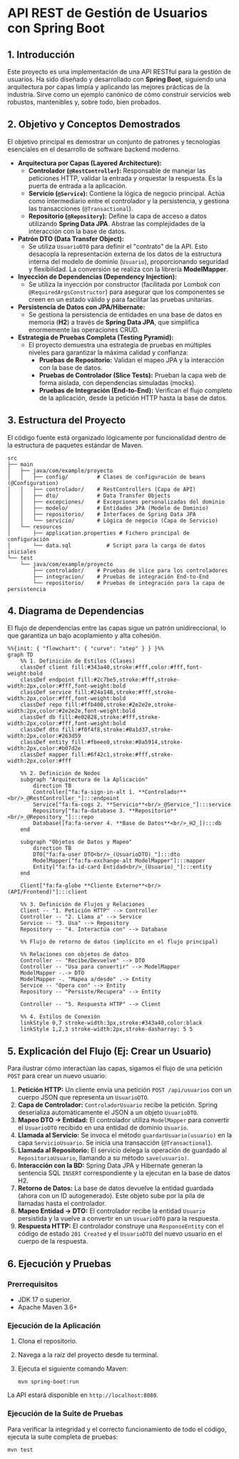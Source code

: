 # **API REST de Gestión de Usuarios con Spring Boot**

## **1. Introducción**

Este proyecto es una implementación de una API RESTful para la gestión de usuarios. Ha sido diseñado y desarrollado con **Spring Boot**, siguiendo una arquitectura por capas limpia y aplicando las mejores prácticas de la industria. Sirve como un ejemplo canónico de cómo construir servicios web robustos, mantenibles y, sobre todo, bien probados.

## **2. Objetivo y Conceptos Demostrados**

El objetivo principal es demostrar un conjunto de patrones y tecnologías esenciales en el desarrollo de software backend moderno.

- **Arquitectura por Capas (Layered Architecture):**
    - **Controlador (`@RestController`):** Responsable de manejar las peticiones HTTP, validar la entrada y orquestar la respuesta. Es la puerta de entrada a la aplicación.
    - **Servicio (`@Service`):** Contiene la lógica de negocio principal. Actúa como intermediario entre el controlador y la persistencia, y gestiona las transacciones (`@Transactional`).
    - **Repositorio (`@Repository`):** Define la capa de acceso a datos utilizando **Spring Data JPA**. Abstrae las complejidades de la interacción con la base de datos.
- **Patrón DTO (Data Transfer Object):**
    - Se utiliza `UsuarioDTO` para definir el "contrato" de la API. Esto desacopla la representación externa de los datos de la estructura interna del modelo de dominio (`Usuario`), proporcionando seguridad y flexibilidad. La conversión se realiza con la librería **ModelMapper**.
- **Inyección de Dependencias (Dependency Injection):**
    - Se utiliza la inyección por constructor (facilitada por Lombok con `@RequiredArgsConstructor`) para asegurar que los componentes se creen en un estado válido y para facilitar las pruebas unitarias.
- **Persistencia de Datos con JPA/Hibernate:**
    - Se gestiona la persistencia de entidades en una base de datos en memoria (**H2**) a través de **Spring Data JPA**, que simplifica enormemente las operaciones CRUD.
- **Estrategia de Pruebas Completa (Testing Pyramid):**
    - El proyecto demuestra una estrategia de pruebas en múltiples niveles para garantizar la máxima calidad y confianza:
        - **Pruebas de Repositorio:** Validan el mapeo JPA y la interacción con la base de datos.
        - **Pruebas de Controlador (Slice Tests):** Prueban la capa web de forma aislada, con dependencias simuladas (mocks).
        - **Pruebas de Integración (End-to-End):** Verifican el flujo completo de la aplicación, desde la petición HTTP hasta la base de datos.

## **3. Estructura del Proyecto**

El código fuente está organizado lógicamente por funcionalidad dentro de la estructura de paquetes estándar de Maven.

```
src
├── main
│   ├── java/com/example/proyecto
│   │   ├── config/         # Clases de configuración de beans (@Configuration)
│   │   ├── controlador/    # RestControllers (Capa de API)
│   │   ├── dto/            # Data Transfer Objects
│   │   ├── excepciones/    # Excepciones personalizadas del dominio
│   │   ├── modelo/         # Entidades JPA (Modelo de Dominio)
│   │   ├── repositorio/    # Interfaces de Spring Data JPA
│   │   └── servicio/       # Lógica de negocio (Capa de Servicio)
│   └── resources
│       ├── application.properties # Fichero principal de configuración
│       └── data.sql           # Script para la carga de datos iniciales
└── test
    └── java/com/example/proyecto
        ├── controlador/    # Pruebas de slice para los controladores
        ├── integracion/    # Pruebas de integración End-to-End
        └── repositorio/    # Pruebas de integración para la capa de persistencia

```

## **4. Diagrama de Dependencias**

El flujo de dependencias entre las capas sigue un patrón unidireccional, lo que garantiza un bajo acoplamiento y alta cohesión.

```
%%{init: { "flowchart": { "curve": "step" } } }%%
graph TD
    %% 1. Definición de Estilos (Clases)
    classDef client fill:#343a40,stroke:#fff,color:#fff,font-weight:bold
    classDef endpoint fill:#2c7be5,stroke:#fff,stroke-width:2px,color:#fff,font-weight:bold
    classDef service fill:#24a148,stroke:#fff,stroke-width:2px,color:#fff,font-weight:bold
    classDef repo fill:#ffb400,stroke:#2e2e2e,stroke-width:2px,color:#2e2e2e,font-weight:bold
    classDef db fill:#e02828,stroke:#fff,stroke-width:2px,color:#fff,font-weight:bold
    classDef dto fill:#f0f4f8,stroke:#0a1d37,stroke-width:2px,color:#263d59
    classDef entity fill:#fbeee0,stroke:#8a5914,stroke-width:2px,color:#b07d2e
    classDef mapper fill:#6f42c1,stroke:#fff,stroke-width:2px,color:#fff

    %% 2. Definición de Nodos
    subgraph "Arquitectura de la Aplicación"
        direction TB
        Controller["fa:fa-sign-in-alt 1. **Controlador**<br/>_@RestController_"]:::endpoint
        Service["fa:fa-cogs 2. **Servicio**<br/>_@Service_"]:::service
        Repository["fa:fa-database 3. **Repositorio**<br/>_@Repository_"]:::repo
        Database([fa:fa-server 4. **Base de Datos**<br/>_H2_]):::db
    end

    subgraph "Objetos de Datos y Mapeo"
        direction TB
        DTO["fa:fa-user DTO<br/>_(UsuarioDTO)_"]:::dto
        ModelMapper["fa:fa-exchange-alt ModelMapper"]:::mapper
        Entity["fa:fa-id-card Entidad<br/>_(Usuario)_"]:::entity
    end

    Client["fa:fa-globe **Cliente Externo**<br/>(API/Frontend)"]:::client

    %% 3. Definición de Flujos y Relaciones
    Client -- "1. Petición HTTP" --> Controller
    Controller -- "2. Llama a" --> Service
    Service -- "3. Usa" --> Repository
    Repository -- "4. Interactúa con" --> Database

    %% Flujo de retorno de datos (implícito en el flujo principal)
    
    %% Relaciones con objetos de datos
    Controller -- "Recibe/Devuelve" --> DTO
    Controller -- "Usa para convertir" --> ModelMapper
    ModelMapper -.-> DTO
    ModelMapper -. "Mapea a/desde" .-> Entity
    Service -- "Opera con" --> Entity
    Repository -- "Persiste/Recupera" --> Entity

    Controller -- "5. Respuesta HTTP" --> Client

    %% 4. Estilos de Conexión
    linkStyle 0,7 stroke-width:3px,stroke:#343a40,color:black
    linkStyle 1,2,3 stroke-width:2px,stroke-dasharray: 5 5

```

## **5. Explicación del Flujo (Ej: Crear un Usuario)**

Para ilustrar cómo interactúan las capas, sigamos el flujo de una petición `POST` para crear un nuevo usuario:

1. **Petición HTTP:** Un cliente envía una petición `POST /api/usuarios` con un cuerpo JSON que representa un `UsuarioDTO`.
2. **Capa de Controlador:** `ControladorUsuario` recibe la petición. Spring deserializa automáticamente el JSON a un objeto `UsuarioDTO`.
3. **Mapeo DTO -> Entidad:** El controlador utiliza `ModelMapper` para convertir el `UsuarioDTO` recibido en una entidad de dominio `Usuario`.
4. **Llamada al Servicio:** Se invoca el método `guardarUsuario(usuario)` en la capa `ServicioUsuario`. Se inicia una transacción (`@Transactional`).
5. **Llamada al Repositorio:** El servicio delega la operación de guardado al `RepositorioUsuario`, llamando a su método `save(usuario)`.
6. **Interacción con la BD:** Spring Data JPA y Hibernate generan la sentencia SQL `INSERT` correspondiente y la ejecutan en la base de datos H2.
7. **Retorno de Datos:** La base de datos devuelve la entidad guardada (ahora con un ID autogenerado). Este objeto sube por la pila de llamadas hasta el controlador.
8. **Mapeo Entidad -> DTO:** El controlador recibe la entidad `Usuario` persistida y la vuelve a convertir en un `UsuarioDTO` para la respuesta.
9. **Respuesta HTTP:** El controlador construye una `ResponseEntity` con el código de estado `201 Created` y el `UsuarioDTO` del nuevo usuario en el cuerpo de la respuesta.

## **6. Ejecución y Pruebas**

### **Prerrequisitos**

- JDK 17 o superior.
- Apache Maven 3.6+

### **Ejecución de la Aplicación**

1. Clona el repositorio.
2. Navega a la raíz del proyecto desde tu terminal.
3. Ejecuta el siguiente comando Maven:

    ```
    mvn spring-boot:run
    
    ```


La API estará disponible en `http://localhost:8080`.

### **Ejecución de la Suite de Pruebas**

Para verificar la integridad y el correcto funcionamiento de todo el código, ejecuta la suite completa de pruebas:

```
mvn test

```